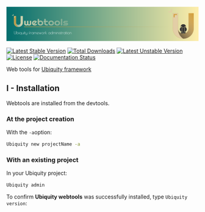 ![img](https://github.com/phpmv/ubiquity-webtools/blob/master/.github/images/webtools.png?raw=true)

[![Latest Stable Version](https://poser.pugx.org/phpmv/ubiquity-webtools/v/stable)](https://packagist.org/packages/phpmv/ubiquity-webtools)
[![Total Downloads](https://poser.pugx.org/phpmv/ubiquity-webtools/downloads)](https://packagist.org/packages/phpmv/ubiquity-webtools)
[![Latest Unstable Version](https://poser.pugx.org/phpmv/ubiquity-webtools/v/unstable)](https://packagist.org/packages/phpmv/ubiquity-webtools)
[![License](https://poser.pugx.org/phpmv/ubiquity-devtools/license)](https://packagist.org/packages/phpmv/ubiquity-webtools)
[![Documentation Status](https://readthedocs.org/projects/micro-framework/badge/?version=latest)](http://micro-framework.readthedocs.io/en/latest/?badge=latest)

Web tools for [Ubiquity framework](https://github.com/phpMv/ubiquity)
## I - Installation
Webtools are installed from the devtools.

### At the project creation
With the `-a`option:
```bash
Ubiquity new projectName -a
```
### With an existing project
In your Ubiquity project:

```bash
Ubiquity admin
```
To confirm **Ubiquity webtools** was successfully installed, type ``Ubiquity version``:
